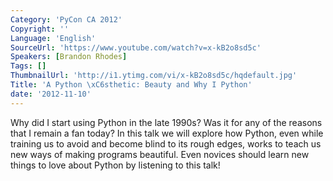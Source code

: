 ```yaml
---
Category: 'PyCon CA 2012'
Copyright: ''
Language: 'English'
SourceUrl: 'https://www.youtube.com/watch?v=x-kB2o8sd5c'
Speakers: [Brandon Rhodes]
Tags: []
ThumbnailUrl: 'http://i1.ytimg.com/vi/x-kB2o8sd5c/hqdefault.jpg'
Title: 'A Python \xC6sthetic: Beauty and Why I Python'
date: '2012-11-10'
---
```

Why did I start using Python in the late 1990s? Was it for any of the reasons
that I remain a fan today? In this talk we will explore how Python, even while
training us to avoid and become blind to its rough edges, works to teach us
new ways of making programs beautiful. Even novices should learn new things to
love about Python by listening to this talk!

